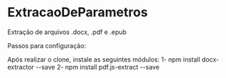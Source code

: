 # ExtracaoDeParametros
Extração de arquivos .docx, .pdf e .epub

Passos para configuração:

Após realizar o clone, instale as seguintes módulos: 
    1- npm install docx-extractor --save
    2- npm install pdf.js-extract --save